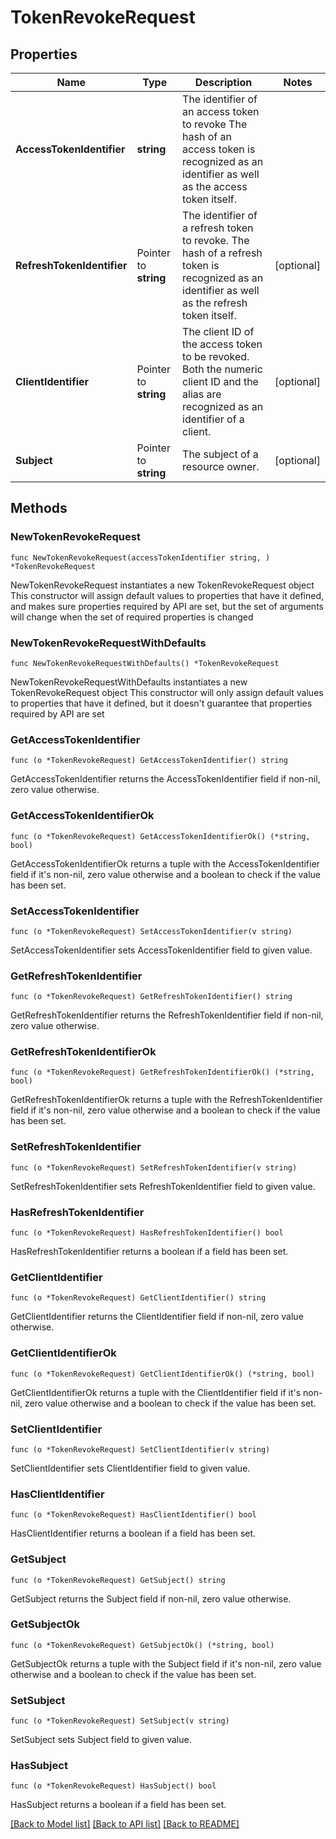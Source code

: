 # TokenRevokeRequest

## Properties

Name | Type | Description | Notes
------------ | ------------- | ------------- | -------------
**AccessTokenIdentifier** | **string** | The identifier of an access token to revoke  The hash of an access token is recognized as an identifier as well as the access token itself.  | 
**RefreshTokenIdentifier** | Pointer to **string** | The identifier of a refresh token to revoke.  The hash of a refresh token is recognized as an identifier as well as the refresh token itself.  | [optional] 
**ClientIdentifier** | Pointer to **string** | The client ID of the access token to be revoked.  Both the numeric client ID and the alias are recognized as an identifier of a client.  | [optional] 
**Subject** | Pointer to **string** | The subject of a resource owner.  | [optional] 

## Methods

### NewTokenRevokeRequest

`func NewTokenRevokeRequest(accessTokenIdentifier string, ) *TokenRevokeRequest`

NewTokenRevokeRequest instantiates a new TokenRevokeRequest object
This constructor will assign default values to properties that have it defined,
and makes sure properties required by API are set, but the set of arguments
will change when the set of required properties is changed

### NewTokenRevokeRequestWithDefaults

`func NewTokenRevokeRequestWithDefaults() *TokenRevokeRequest`

NewTokenRevokeRequestWithDefaults instantiates a new TokenRevokeRequest object
This constructor will only assign default values to properties that have it defined,
but it doesn't guarantee that properties required by API are set

### GetAccessTokenIdentifier

`func (o *TokenRevokeRequest) GetAccessTokenIdentifier() string`

GetAccessTokenIdentifier returns the AccessTokenIdentifier field if non-nil, zero value otherwise.

### GetAccessTokenIdentifierOk

`func (o *TokenRevokeRequest) GetAccessTokenIdentifierOk() (*string, bool)`

GetAccessTokenIdentifierOk returns a tuple with the AccessTokenIdentifier field if it's non-nil, zero value otherwise
and a boolean to check if the value has been set.

### SetAccessTokenIdentifier

`func (o *TokenRevokeRequest) SetAccessTokenIdentifier(v string)`

SetAccessTokenIdentifier sets AccessTokenIdentifier field to given value.


### GetRefreshTokenIdentifier

`func (o *TokenRevokeRequest) GetRefreshTokenIdentifier() string`

GetRefreshTokenIdentifier returns the RefreshTokenIdentifier field if non-nil, zero value otherwise.

### GetRefreshTokenIdentifierOk

`func (o *TokenRevokeRequest) GetRefreshTokenIdentifierOk() (*string, bool)`

GetRefreshTokenIdentifierOk returns a tuple with the RefreshTokenIdentifier field if it's non-nil, zero value otherwise
and a boolean to check if the value has been set.

### SetRefreshTokenIdentifier

`func (o *TokenRevokeRequest) SetRefreshTokenIdentifier(v string)`

SetRefreshTokenIdentifier sets RefreshTokenIdentifier field to given value.

### HasRefreshTokenIdentifier

`func (o *TokenRevokeRequest) HasRefreshTokenIdentifier() bool`

HasRefreshTokenIdentifier returns a boolean if a field has been set.

### GetClientIdentifier

`func (o *TokenRevokeRequest) GetClientIdentifier() string`

GetClientIdentifier returns the ClientIdentifier field if non-nil, zero value otherwise.

### GetClientIdentifierOk

`func (o *TokenRevokeRequest) GetClientIdentifierOk() (*string, bool)`

GetClientIdentifierOk returns a tuple with the ClientIdentifier field if it's non-nil, zero value otherwise
and a boolean to check if the value has been set.

### SetClientIdentifier

`func (o *TokenRevokeRequest) SetClientIdentifier(v string)`

SetClientIdentifier sets ClientIdentifier field to given value.

### HasClientIdentifier

`func (o *TokenRevokeRequest) HasClientIdentifier() bool`

HasClientIdentifier returns a boolean if a field has been set.

### GetSubject

`func (o *TokenRevokeRequest) GetSubject() string`

GetSubject returns the Subject field if non-nil, zero value otherwise.

### GetSubjectOk

`func (o *TokenRevokeRequest) GetSubjectOk() (*string, bool)`

GetSubjectOk returns a tuple with the Subject field if it's non-nil, zero value otherwise
and a boolean to check if the value has been set.

### SetSubject

`func (o *TokenRevokeRequest) SetSubject(v string)`

SetSubject sets Subject field to given value.

### HasSubject

`func (o *TokenRevokeRequest) HasSubject() bool`

HasSubject returns a boolean if a field has been set.


[[Back to Model list]](../README.md#documentation-for-models) [[Back to API list]](../README.md#documentation-for-api-endpoints) [[Back to README]](../README.md)


